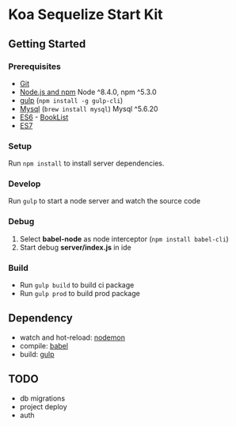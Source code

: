 # Koa Sequelize Start Kit

## Getting Started

### Prerequisites

- [Git](https://git-scm.com/)
- [Node.js and npm](https://nodejs.org/en/) Node ^8.4.0, npm ^5.3.0
- [gulp](http://gulpjs.com/) (`npm install -g gulp-cli`)
- [Mysql](https://www.mysql.com/) (`brew install mysql`)  Mysql ^5.6.20
- [ES6](http://es6.ruanyifeng.com/#docs/intro) - [BookList](https://github.com/ericdouglas/ES6-Learning)
- [ES7](https://github.com/w3c-html-ig-zh/es7)

### Setup

Run `npm install` to install server dependencies.

### Develop

Run `gulp` to start a node server and watch the source code

### Debug

1. Select **babel-node** as node interceptor (`npm install babel-cli`)
2. Start debug **server/index.js** in ide

### Build

- Run `gulp build` to build ci package
- Run `gulp prod` to build prod package


## Dependency

- watch and hot-reload: [nodemon](http://nodemon.io/)
- compile: [babel](http://babeljs.io/)
- build: [gulp](http://gulpjs.com/)

## TODO
- db migrations
- project deploy
- auth
